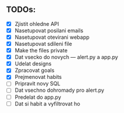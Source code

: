 ## TODOs:
- [x] Zjistit ohledne API
- [x] Nasetupovat posilani emails
- [x] Nasetupovat otevirani webapp
- [x] Nasetupovat sdileni file
- [x] Make the files private
- [x] Dat vsecko do novych — alert.py a app.py
- [x] Udelat designs
- [x] Zpracovat goals
- [x] Prejmenovat habits
- [ ] Pripravit novy SQL
- [ ] Dat vsechno dohromady pro alert.py
- [ ] Predelat do app.py
- [ ] Dat si habit a vyfiltrovat ho
